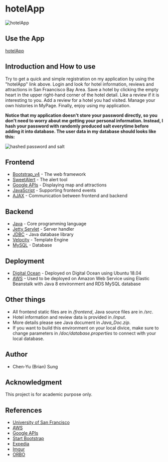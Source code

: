 # hotelApp

![hotelApp](https://i.imgur.com/BhSRHEz.jpg)

## Use the App

[hotelApp](http://206.189.215.73:5000/index)

## Introduction and How to use

Try to get a quick and simple registration on my application by using the "hotelApp" link above. Login and look for hotel information, reviews and attractions in San Fraancisco Bay Area. Save a hotel by clicking the empty heart in the upper right-hand corner of the hotel detail. Like a review if it is interesting to you. Add a review for a hotel you had visited. Manage your own histories in MyPage. Finally, enjoy using my application.

**Notice that my application doesn't store your password directly, so you don't need to worry about me getting your personal information. Instead, I hash your password with randomly produced salt everytime before adding it into database. The user data in my database should looks like this:**

![hashed password and salt](https://i.imgur.com/DcqZwXG.png)

## Frontend

* [Bootstrap_v4](https://getbootstrap.com/) - The web framework
* [SweetAlert](https://lipis.github.io/bootstrap-sweetalert/) - The alert tool
* [Google APIs](https://developers.google.com/maps/) - Displaying map and attractions
* [JavaScript](https://www.javascript.com/) - Supporting frontend events
* [AJAX](https://www.w3schools.com/xml/ajax_intro.asp) - Communication between frontend and backend

## Backend

* [Java](https://www.oracle.com/java/index.html) - Core programming language
* [Jetty Servlet](http://www.eclipse.org/jetty/) - Server handler
* [JDBC](http://www.oracle.com/technetwork/java/javase/jdbc/index.html) - Java database library
* [Velocity](http://velocity.apache.org/) - Template Engine
* [MySQL](https://www.mysql.com/) - Database

## Deployment

* [Digital Ocean](https://www.digitalocean.com) - Deployed on Digital Ocean using Ubuntu 18.04
* [AWS](https://aws.amazon.com/) - Used to be deployed on Amazon Web Service using Elastic Beanstalk with Java 8 environment and RDS MySQL database

## Other things

* All frontend static files are in */frontend*, Java source files are in */src*.
* Hotel information and review data is provided in */input*.
* More details please see Java document in *Java_Doc.zip*.
* If you want to build this environment on your local divice, make sure to change parameters in */doc/database.properties* to connect with your local database.

## Author

* Chen-Yu (Brian) Sung

## Acknowledgment

This project is for academic purpose only.

## References
* [University of San Francisco](https://www.usfca.edu/)
* [AWS](https://aws.amazon.com/)
* [Google APIs](https://developers.google.com/maps/)
* [Start Bootstrap](https://startbootstrap.com/)
* [Expedia](https://www.expedia.com/Activities)
* [Imgur](https://imgur.com/)
* [ORBO](https://imgur.com/gallery/zthrchM)
